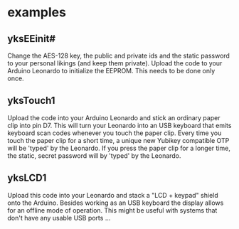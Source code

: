 examples
========


yksEEinit#
----------

Change the AES-128 key, the public and private ids and the static password to your personal likings (and keep them private).
Upload the code to your Arduino Leonardo to initialize the EEPROM. This needs to be done only once.


yksTouch1
---------

Upload the code into your Arduino Leonardo and stick an ordinary paper clip into pin D7.
This will turn your Leonardo into an USB keyboard that emits keyboard scan codes whenever you touch the paper clip.
Every time you touch the paper clip for a short time, a unique new Yubikey compatible OTP will be 'typed' by the Leonardo.
If you press the paper clip for a longer time, the static, secret password will by 'typed' by the Leonardo.


yksLCD1
-------

Upload this code into your Leonardo and stack a "LCD + keypad" shield onto the Arduino.
Besides working as an USB keyboard the display allows for an offline mode of operation.
This might be useful with systems that don't have any usable USB ports ...

